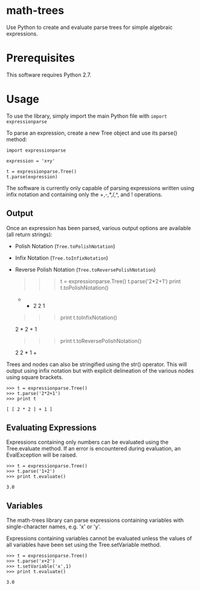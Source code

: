 math-trees
==========

Use Python to create and evaluate parse trees for simple algebraic expressions.

Prerequisites
=============

This software requires Python 2.7.

Usage
=====

To use the library, simply import the main Python file with `import expressionparse`

To parse an expression, create a new Tree object and use its parse() method:

    import expressionparse
    
    expression = 'x+y'

    t = expressionparse.Tree()
    t.parse(expression)

The software is currently only capable of parsing expressions written using infix notation and containing only the +,-,*,/,^, and ! operations.

Output
------

Once an expression has been parsed, various output options are available (all return strings):

* Polish Notation (`Tree.toPolishNotation`)
* Infix Notation (`Tree.toInfixNotation`)
* Reverse Polish Notation (`Tree.toReversePolishNotation`) 

    >>> t = expressionparse.Tree()
    >>> t.parse('2*2+1')
    >>> print t.toPolishNotation()
    
    + * 2 2 1
    
    >>> print t.toInfixNotation()
    
    2 * 2 + 1
    
    >>> print t.toReversePolishNotation()
    
    2 2 * 1 +

Trees and nodes can also be stringified using the str() operator. This will output using infix notation but with explicit delineation of the various nodes using square brackets.

    >>> t = expressionparse.Tree()
    >>> t.parse('2*2+1')
    >>> print t
    
    [ [ 2 * 2 ] + 1 ]

Evaluating Expressions
----------------------

Expressions containing only numbers can be evaluated using the Tree.evaluate method. If an error is encountered during evaluation, an EvalException will be raised.

    >>> t = expressionparse.Tree()
    >>> t.parse('1+2')
    >>> print t.evaluate()
    
    3.0

Variables
---------

The math-trees library can parse expressions containing variables with single-character names, e.g. 'x' or 'y'.

Expressions containing variables cannot be evaluated unless the values of all variables have been set using the Tree.setVariable method.

    >>> t = expressionparse.Tree()
    >>> t.parse('x+2')
    >>> t.setVariable('x',1)
    >>> print t.evaluate()
    
    3.0
